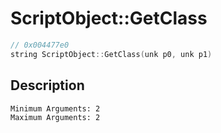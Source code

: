 # ScriptObject::GetClass
```c
// 0x004477e0
string ScriptObject::GetClass(unk p0, unk p1)
```
## Description
```
Minimum Arguments: 2
Maximum Arguments: 2
```
